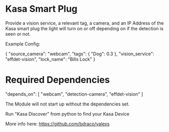 # Kasa Smart Plug

Provide a vision service, a relevant tag, a camera, and an IP Address of the Kasa smart plug the light will turn on or off depending on if the detection is seen or not.

Example Config:

{
  "source_camera": "webcam",
  "tags": {
    "Dog": 0.3
  },
  "vision_service": "effdet-vision",
  "lock_name": "Bills Lock"
}

# Required Dependencies
  "depends_on": [
    "webcam",
    "detection-camera",
    "effdet-vision"
    ]

  The Module will not start up without the dependencies set.

Run "Kasa Discover" from python to find your Kasa Device

More info here: https://github.com/bdraco/yalexs